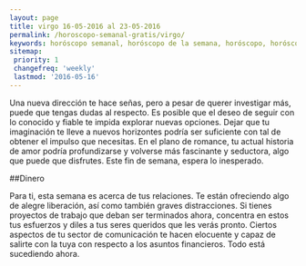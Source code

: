 ```yaml
---
layout: page
title: virgo 16-05-2016 al 23-05-2016 
permalink: /horoscopo-semanal-gratis/virgo/
keywords: horóscopo semanal, horóscopo de la semana, horóscopo, horóscopo gratis,horóscopos, horóscopo esperanza gracia, horoscopos virgo la semana, horóscopos gratis, Tarot, Astrologia, Zodíaco, virgo, horoscopo gratis
sitemap:
 priority: 1
 changefreq: 'weekly'
 lastmod: '2016-05-16'
---
```

Una nueva dirección te hace señas, pero a pesar de querer investigar más, puede que tengas dudas al respecto. Es posible que el deseo de seguir con lo conocido y fiable te impida explorar nuevas opciones. Dejar que tu imaginación te lleve a nuevos horizontes podría ser suficiente con tal de obtener el impulso que necesitas. En el plano de romance, tu actual historia de amor podría profundizarse y volverse más fascinante y seductora, algo que puede que disfrutes. Este fin de semana, espera lo inesperado.

##Dinero

Para ti, esta semana es acerca de tus relaciones. Te están ofreciendo algo de alegre liberación, así como también graves distracciones. Si tienes proyectos de trabajo que deban ser terminados ahora, concentra en estos tus esfuerzos y diles a tus seres queridos que les verás pronto. Ciertos aspectos de tu sector de comunicación te hacen elocuente y capaz de salirte con la tuya con respecto a los asuntos financieros. Todo está sucediendo ahora.